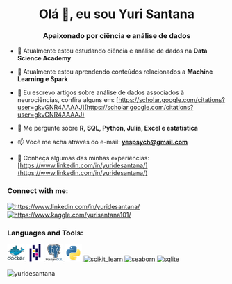 <h1 align="center">Olá 👋, eu sou Yuri Santana</h1>
<h3 align="center">Apaixonado por ciência e análise de dados</h3>

- 🔭 Atualmente estou estudando ciência e análise de dados na **Data Science Academy**

- 🌱 Atualmente estou aprendendo conteúdos relacionados a **Machine Learning e Spark**

- 📝 Eu escrevo artigos sobre análise de dados associados à neurociências, confira alguns em: [https://scholar.google.com/citations?user=gkvGNR4AAAAJ](https://scholar.google.com/citations?user=gkvGNR4AAAAJ)

- 💬 Me pergunte sobre **R, SQL, Python, Julia, Excel e estatística**

- 📫 Você me acha através do e-mail: **yespsych@gmail.com**

- 📄 Conheça algumas das minhas experiências: [https://www.linkedin.com/in/yuridesantana/](https://www.linkedin.com/in/yuridesantana/)

<h3 align="left">Connect with me:</h3>
<p align="left">
<a href="https://www.linkedin.com/in/yuridesantana/" target="blank"><img align="center" src="https://raw.githubusercontent.com/rahuldkjain/github-profile-readme-generator/master/src/images/icons/Social/linked-in-alt.svg" alt="https://www.linkedin.com/in/yuridesantana/" height="30" width="40" /></a>
<a href="https://www.kaggle.com/yurisantana101/" target="blank"><img align="center" src="https://raw.githubusercontent.com/rahuldkjain/github-profile-readme-generator/master/src/images/icons/Social/kaggle.svg" alt="https://www.kaggle.com/yurisantana101/" height="30" width="40" /></a>
</p>

<h3 align="left">Languages and Tools:</h3>
<p align="left"> <a href="https://www.docker.com/" target="_blank" rel="noreferrer"> <img src="https://raw.githubusercontent.com/devicons/devicon/master/icons/docker/docker-original-wordmark.svg" alt="docker" width="40" height="40"/> </a> <a href="https://pandas.pydata.org/" target="_blank" rel="noreferrer"> <img src="https://raw.githubusercontent.com/devicons/devicon/2ae2a900d2f041da66e950e4d48052658d850630/icons/pandas/pandas-original.svg" alt="pandas" width="40" height="40"/> </a> <a href="https://www.postgresql.org" target="_blank" rel="noreferrer"> <img src="https://raw.githubusercontent.com/devicons/devicon/master/icons/postgresql/postgresql-original-wordmark.svg" alt="postgresql" width="40" height="40"/> </a> <a href="https://www.python.org" target="_blank" rel="noreferrer"> <img src="https://raw.githubusercontent.com/devicons/devicon/master/icons/python/python-original.svg" alt="python" width="40" height="40"/> </a> <a href="https://scikit-learn.org/" target="_blank" rel="noreferrer"> <img src="https://upload.wikimedia.org/wikipedia/commons/0/05/Scikit_learn_logo_small.svg" alt="scikit_learn" width="40" height="40"/> </a> <a href="https://seaborn.pydata.org/" target="_blank" rel="noreferrer"> <img src="https://seaborn.pydata.org/_images/logo-mark-lightbg.svg" alt="seaborn" width="40" height="40"/> </a> <a href="https://www.sqlite.org/" target="_blank" rel="noreferrer"> <img src="https://www.vectorlogo.zone/logos/sqlite/sqlite-icon.svg" alt="sqlite" width="40" height="40"/> </a> </p>

<p><img align="center" src="https://github-readme-stats.vercel.app/api/top-langs?username=yuridesantana&show_icons=true&locale=en&layout=compact" alt="yuridesantana" /></p>

<!---
- 👋 Hi, I’m @yuridesantana
- 👀 I’m interested in ...
- 🌱 I’m currently learning ...
- 💞️ I’m looking to collaborate on ...
- 📫 How to reach me ...

yuridesantana/yuridesantana is a ✨ special ✨ repository because its `README.md` (this file) appears on your GitHub profile.
You can click the Preview link to take a look at your changes.
--->

